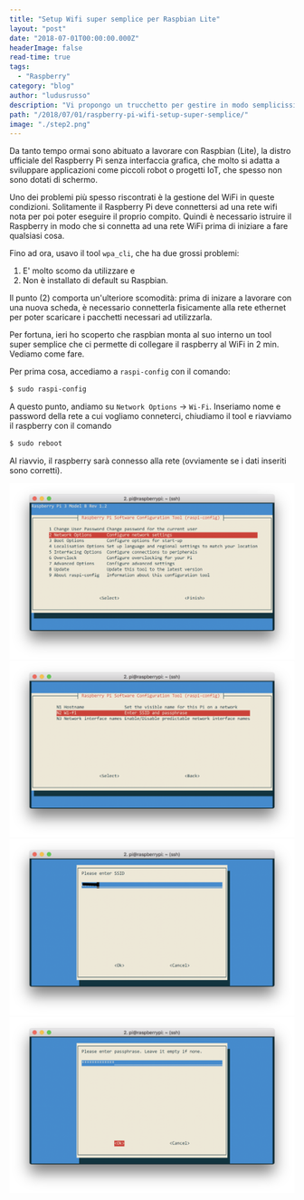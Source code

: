 ```yaml
---
title: "Setup Wifi super semplice per Raspbian Lite"
layout: "post"
date: "2018-07-01T00:00:00.000Z"
headerImage: false
read-time: true
tags:
  - "Raspberry"
category: "blog"
author: "ludusrusso"
description: "Vi propongo un trucchetto per gestire in modo semplicissimo il WiFi su Raspbian (Lite)."
path: "/2018/07/01/raspberry-pi-wifi-setup-super-semplice/"
image: "./step2.png"
---
```


Da tanto tempo ormai sono abituato a lavorare con Raspbian (Lite), la distro ufficiale del Raspberry Pi senza interfaccia grafica, che molto si adatta a sviluppare applicazioni come piccoli robot o progetti IoT, che spesso non sono dotati di schermo.

Uno dei problemi più spesso riscontrati è la gestione del WiFi in queste condizioni. Solitamente
il Raspberry Pi deve connettersi ad una rete wifi nota per poi poter eseguire il proprio compito.
Quindi è necessario istruire il Raspberry in modo che si connetta ad una rete WiFi prima di iniziare a fare qualsiasi cosa.

Fino ad ora, usavo il tool `wpa_cli`, che ha due grossi problemi:

1. E' molto scomo da utilizzare e
2. Non è installato di default su Raspbian.

Il punto (2) comporta un'ulteriore scomodità: prima di inizare a lavorare con una nuova scheda, è necessario connetterla fisicamente alla rete ethernet per poter scaricare i pacchetti necessari ad utilizzarla.

Per fortuna, ieri ho scoperto che raspbian monta al suo interno un tool super semplice che ci permette di collegare il raspberry al WiFi in 2 min. Vediamo come fare.

Per prima cosa, accediamo a `raspi-config` con il comando:

```bash
$ sudo raspi-config
```

A questo punto, andiamo su `Network Options` -> `Wi-Fi`. Inseriamo nome e password della rete a cui vogliamo conneterci, chiudiamo il tool e riavviamo il raspberry con il comando

```bash
$ sudo reboot
```

Al riavvio, il raspberry sarà connesso alla rete (ovviamente se i dati inseriti sono corretti).

![](./step1.png)
![](./step2.png)
![](./name.png)
![](./password.png)
